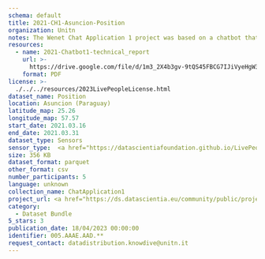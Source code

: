 ```yaml
---
schema: default
title: 2021-CH1-Asuncion-Position
organization: Unitn
notes: The Wenet Chat Application 1 project was based on a chatbot that collected questions and answers from university students in Italy, Denmark, Paraguay, the United Kingdom, and Mongolia. It was conducted in March and June 2021 to improve the knowledge about students' lives to promote the design of better and more targeted technology and support tools for students. It was a European Union WeNet Horizon 2020-funded project with the overall goal of developing a diversity-aware, machine-mediated paradigm for social interactions. Data was collected with a Telegram App and the i-Log Application. Some of the data collected included the respondent's career information (department, study course, study year,) and demographics (age, gender'). Questions were sent on the Telegram App and user answers were recorded, the i-Log App recorded sensor data (such as location, accelerometer) from the user device. This data was collected in three phases, the first phase entailed interacting with the Telegram App Ask4Help, and sensor data was also collected during this phase. The second phase involved respondents answering a questionnaire, and in the third phase, they participated in a focus group to provide feedback.
resources:
  - name: 2021-Chatbot1-technical_report
    url: >-
      https://drive.google.com/file/d/1m3_2X4b3gv-9tQS45FBCG7IJiVyeHgW3/view?usp=sharing
    format: PDF
license: >-
  ./../../resources/2023LivePeopleLicense.html
dataset_name: Position
location: Asuncion (Paraguay)
latitude_map: 25.26
longitude_map: 57.57
start_date: 2021.03.16
end_date: 2021.03.31
dataset_type: Sensors
sensor_type:  <a href="https://datascientiafoundation.github.io/LivePeople/datasets/2021-CH1-Asunci%C3%B3n-Location%20Event/">location</a>
size: 356 KB
dataset_format: parquet
other_format: csv
number_participants: 5
language: unknown
collection_name: ChatApplication1
project_url: <a href="https://ds.datascientia.eu/community/public/projects/dcfa089a-1394-4536-abce-0dc44d6aeebd">https://ds.datascientia.eu/community/public/projects/dcfa089a-1394-4536-abce-0dc44d6aeebd</a>
category:
  - Dataset Bundle
5_stars: 3
publication_date: 18/04/2023 00:00:00
identifier: 005.AAAE.AAD.**
request_contact: datadistribution.knowdive@unitn.it
---
```

